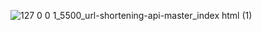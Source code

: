 ![127 0 0 1_5500_url-shortening-api-master_index html (1)](https://github.com/user-attachments/assets/1db978cb-c1d3-434b-8dd3-274a1621d3ac)






